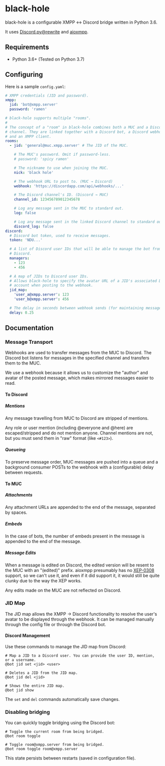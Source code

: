 # black-hole

black-hole is a configurable XMPP ↔ Discord bridge written in Python 3.6.

It uses [Discord.py@rewrite] and [aioxmpp].

[discord.py@rewrite]: http://discordpy.readthedocs.io/en/rewrite/index.html
[aioxmpp]: https://docs.zombofant.net/aioxmpp/devel/index.html

## Requirements

- Python 3.6+ (Tested on Python 3.7)

## Configuring

Here is a sample `config.yaml`:

```yaml
# XMPP credentials (JID and password).
xmpp:
  jid: 'bot@xmpp.server'
  password: 'ramen'

# black-hole supports multiple "rooms".
#
# The concept of a "room" in black-hole combines both a MUC and a Discord
# channel. They are linked together with a Discord bot, a Discord webhook,
# and an XMPP client.
rooms:
  - jid: 'general@muc.xmpp.server' # The JID of the MUC.

    # The MUC's password. Omit if password-less.
    # password: 'spicy ramen'

    # The nickname to use when joining the MUC.
    nick: 'black hole'

    # The webhook URL to post to. (MUC → Discord)
    webhook: 'https://discordapp.com/api/webhooks/...'

    # The Discord channel's ID. (Discord → MUC)
    channel_id: 123456789012345678

    # Log any message sent in the MUC to standard out.
    log: false

    # Log any message sent in the linked Discord channel to standard out.
    discord_log: false
discord:
  # Discord bot token, used to receive messages.
  token: 'NDU...'

  # A list of Discord user IDs that will be able to manage the bot from
  # Discord.
  managers:
    - 123
    - 456

  # A map of JIDs to Discord user IDs.
  # Allows black-hole to specify the avatar URL of a JID's associated Discord
  # account when posting to the webhook.
  jid_map:
    'user_a@xmpp.server': 123
    'user_b@xmpp.server': 456

  # The delay in seconds between webhook sends (for maintaining message order).
  delay: 0.25
```

## Documentation

### Message Transport

Webhooks are used to transfer messages from the MUC to Discord. The Discord bot
listens for messages in the specified channel and transfers them to the MUC.

We use a webhook because it allows us to customize the "author" and avatar of
the posted message, which makes mirrored messages easier to read.

#### To Discord

##### Mentions

Any message travelling from MUC to Discord are stripped of mentions.

Any role or user mention (including @everyone and @here) are escaped/stripped
and do not mention anyone. Channel mentions are not, but you must send them in
"raw" format (like `<#123>`).

##### Queueing

To preserve message order, MUC messages are pushed into a queue and a background
consumer POSTs to the webhook with a (configurable) delay between requests.

#### To MUC

##### Attachments

Any attachment URLs are appended to the end of the message, separated by spaces.

##### Embeds

In the case of bots, the number of embeds present in the message is appended to
the end of the message.

##### Message Edits

When a message is edited on Discord, the edited version will be resent to the
MUC with an "(edited)" prefix. aioxmpp presumably has no [XEP-0308] support, so
we can't use it, and even if it did support it, it would still be quite clunky
due to the way the XEP works.

[xep-0308]: https://xmpp.org/extensions/xep-0308.html

Any edits made on the MUC are not reflected on Discord.

### JID Map

The JID map allows the XMPP → Discord functionality to resolve the user's avatar
to be displayed through the webhook. It can be managed manually through the
config file or through the Discord bot.

#### Discord Management

Use these commands to manage the JID map from Discord:

```
# Map a JID to a Discord user. You can provide the user ID, mention, or a username.
@bot jid set <jid> <user>

# Deletes a JID from the JID map.
@bot jid del <jid>

# Shows the entire JID map.
@bot jid show
```

The `set` and `del` commands automatically save changes.

### Disabling bridging

You can quickly toggle bridging using the Discord bot:

```
# Toggle the current room from being bridged.
@bot room toggle

# Toggle room@xmpp.server from being bridged.
@bot room toggle room@xmpp.server
```

This state persists between restarts (saved in configuration file).
